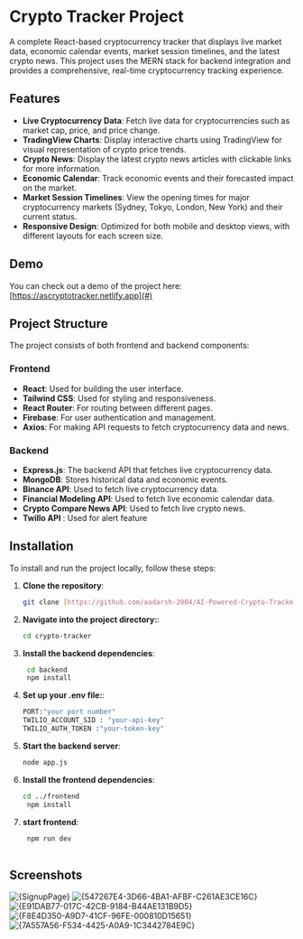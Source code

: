 # Crypto Tracker Project

A complete React-based cryptocurrency tracker that displays live market data, economic calendar events, market session timelines, and the latest crypto news. This project uses the MERN stack for backend integration and provides a comprehensive, real-time cryptocurrency tracking experience.

## Features

- **Live Cryptocurrency Data**: Fetch live data for cryptocurrencies such as market cap, price, and price change.
- **TradingView Charts**: Display interactive charts using TradingView for visual representation of crypto price trends.
- **Crypto News**: Display the latest crypto news articles with clickable links for more information.
- **Economic Calendar**: Track economic events and their forecasted impact on the market.
- **Market Session Timelines**: View the opening times for major cryptocurrency markets (Sydney, Tokyo, London, New York) and their current status.
- **Responsive Design**: Optimized for both mobile and desktop views, with different layouts for each screen size.

## Demo

You can check out a demo of the project here: [https://ascryptotracker.netlify.app](#)

## Project Structure

The project consists of both frontend and backend components:

### Frontend

- **React**: Used for building the user interface.
- **Tailwind CSS**: Used for styling and responsiveness.
- **React Router**: For routing between different pages.
- **Firebase**: For user authentication and management.
- **Axios**: For making API requests to fetch cryptocurrency data and news.
  
### Backend

- **Express.js**: The backend API that fetches live cryptocurrency data.
- **MongoDB**: Stores historical data and economic events.
- **Binance API**: Used to fetch live cryptocurrency data.
- **Financial Modeling API**: Used to fetch live economic calendar data.
- **Crypto Compare News API**: Used to fetch live crypto news.
- **Twillo API** : Used for alert feature

## Installation

To install and run the project locally, follow these steps:

1. **Clone the repository**:
   ```bash
   git clone [https://github.com/aadarsh-2004/AI-Powered-Crypto-Tracker-TradingBot.git]
1. **Navigate into the project directory:**:
   ```bash
   cd crypto-tracker
1. **Install the backend dependencies**:
   ```bash
    cd backend
    npm install

1. **Set up your .env file:**:
   ```bash
   PORT:"your port number"
   TWILIO_ACCOUNT_SID : "your-api-key"
   TWILIO_AUTH_TOKEN :"your-token-key"
   
1. **Start the backend server**:
   ```bash
   node app.js
1. **Install the frontend dependencies**:
   ```bash
   cd ../frontend
    npm install

1. **start frontend**:
   ```bash
    npm run dev
 
## Screenshots
![{SignupPage}](https://github.com/user-attachments/assets/e2ad9225-4b81-49fc-8e7b-391fb1c8eb63)
![{547267E4-3D66-4BA1-AFBF-C261AE3CE16C}](https://github.com/user-attachments/assets/ccce79bf-9a63-4231-bc42-6a41dd220e81)
![{E91DAB77-017C-42CB-9184-B44AE131B9D5}](https://github.com/user-attachments/assets/bad17781-feed-439b-ae60-7a68c7efd075)
![{F8E4D350-A9D7-41CF-96FE-000810D15651}](https://github.com/user-attachments/assets/41654b5c-8ad4-40c3-8c6e-7d0d3136c89c)
![{7A557A56-F534-4425-A0A9-1C3442784E9C}](https://github.com/user-attachments/assets/04095799-8704-4458-9eb3-ec31b5b8f271)





